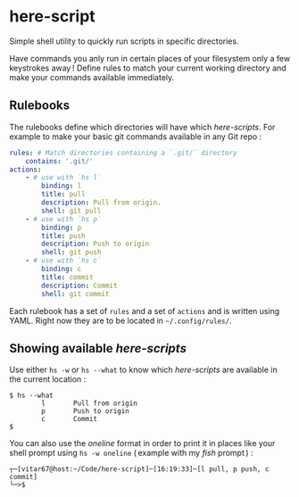 # here-script
Simple shell utility to quickly run scripts in specific directories.

Have commands you anly run in certain places of your filesystem only a few keystrokes away ! Define rules to match your current working directory and make your commands available immediately.

## Rulebooks

The rulebooks define which directories will have which _here-scripts_. For example to make your basic git commands available in any Git repo :

``` YAML
rules: # Match directories containing a `.git/` directory
    contains: '.git/'
actions:
    - # use with `hs l`
        binding: l
        title: pull
        description: Pull from origin.
        shell: git pull
    - # use with `hs p`
        binding: p
        title: push
        description: Push to origin
        shell: git push
    - # use with `hs c`
        binding: c
        title: commit
        description: Commit
        shell: git commit
```

Each rulebook has a set of `rules` and a set of `actions` and is written using YAML. Right now they are to be located in `~/.config/rules/`.

## Showing available _here-scripts_

Use either `hs -w` or `hs --what` to know which _here-scripts_ are available in the current location :

```
$ hs --what
        l       Pull from origin
        p       Push to origin
        c       Commit
$
```

You can also use the _oneline_ format in order to print it in places like your shell prompt using `hs -w oneline` ( example with my _fish_ prompt ) :

```
┬─[vitar67@host:~/Code/here-script]─[16:19:33]─[l pull, p push, c commit]
╰─>$
```

